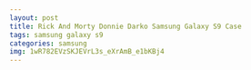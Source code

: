 ```yaml
---
layout: post
title: Rick And Morty Donnie Darko Samsung Galaxy S9 Case
tags: samsung galaxy s9
categories: samsung
img: 1wR782EVzSKJEVrL3s_eXrAmB_e1bKBj4
---
```

